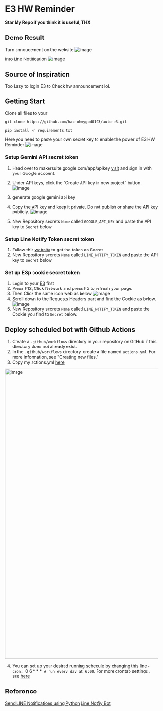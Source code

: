 # E3 HW Reminder
**Star My Repo if you think it is useful, THX**

## Demo Result
Turn annoucement on the website ![image](https://github.com/hac-ohmygod0193/E3_HW_Reminder/assets/62164142/d41127a8-4230-4b93-a03c-5845cc4506fc)

Into Line Notification
![image](https://github.com/hac-ohmygod0193/E3_HW_Reminder/assets/62164142/c950f5a1-1d50-4a85-817b-f71a127e20b1)

## Source of Inspiration
Too Lazy to login E3 to Check hw announcement lol. 

## Getting Start 
Clone all files to your
```
git clone https://github.com/hac-ohmygod0193/auto-e3.git
```
```
pip install -r requirements.txt
```
Here you need to paste your own secret key to enable the power of E3 HW Reminder
![image](https://github.com/hac-ohmygod0193/E3_HW_Reminder/assets/62164142/1b3f4133-b620-4ef9-9b14-2a33a16e1b52)

### Setup Gemini APi secret token
1. Head over to makersuite.google.com/app/apikey [visit](https://makersuite.google.com/app/apikey) and sign in with your Google account.

2. Under API keys, click the “Create API key in new project” button.
![image](https://github.com/hac-ohmygod0193/auto-e3/assets/62164142/26c6a39c-3ef4-4e7f-a10f-09b25a8df063)

3. generate google gemini api key
4. Copy the API key and keep it private. Do not publish or share the API key publicly.
![image](https://github.com/hac-ohmygod0193/auto-e3/assets/62164142/9f6ccf15-9fec-41e9-9e32-a1c1c8776679)

5. New Repository secrets `Name` called `GOOGLE_API_KEY` and paste the API key to `Secret` below

### Setup Line Notify Token secret token
1. Follow this [website](https://notify-bot.line.me/my/) to get the token as Secret
2. New Repository secrets `Name` called `LINE_NOTIFY_TOKEN` and paste the API key to `Secret` below

### Set up E3p cookie secret token
1. Login to your [E3](https://e3p.nycu.edu.tw/my/) first
2. Press F12, Click Network and press F5 to refresh your page.
3. Then Click the same icon web as below
   ![image](https://github.com/hac-ohmygod0193/E3_HW_Reminder/assets/62164142/bbfd2012-3339-46b3-ace7-9f6eb102102c)
4. Scroll down to the Requests Headers part and find the Cookie as below.
   ![image](https://github.com/hac-ohmygod0193/E3_HW_Reminder/assets/62164142/ba4bbd68-2262-482a-ae55-d8b787c9d94b)
5. New Repository secrets `Name` called `LINE_NOTIFY_TOKEN` and paste the Cookie you find to `Secret` below.

## Deploy scheduled bot with Github Actions
1. Create a `.github/workflows` directory in your repository on GitHub if this directory does not already exist.
2. In the `.github/workflows` directory, create a file named `actions.yml`. For more information, see "Creating new files."
3. Copy my actions.yml [here](https://github.com/hac-ohmygod0193/auto-e3/blob/main/.github/workflows/actions.yml)
<img width="952" alt="image" src="https://github.com/hac-ohmygod0193/auto-e3/assets/62164142/4b7685bc-bdbd-44ba-8c08-0acc230dbb6e">

4. You can set up your desired running schedule by changing this line `- cron: `0 6 * * *` # run every day at 6:00`. For more crontab settings , see [here](https://crontab.guru/)

## Reference
[Send LINE Notifications using Python](https://bustlec.github.io/note/2018/07/10/line-notify-using-python/)
[Line Notfiy Bot](https://notify-bot.line.me/my/)
